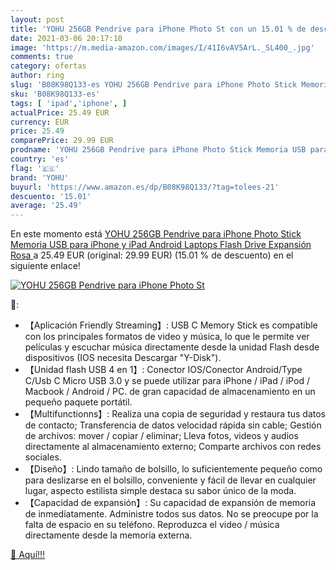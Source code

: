 ```yaml
---
layout: post
title: 'YOHU 256GB Pendrive para iPhone Photo St con un 15.01 % de descuento'
date: 2021-03-06 20:17:10
image: 'https://m.media-amazon.com/images/I/41I6vAV5ArL._SL400_.jpg'
comments: true
category: ofertas
author: ring
slug: 'B08K98Q133-es YOHU 256GB Pendrive para iPhone Photo Stick Memoria USB...'
sku: 'B08K98Q133-es'
tags: [ 'ipad','iphone', ]
actualPrice: 25.49 EUR
currency: EUR
price: 25.49
comparePrice: 29.99 EUR
prodname: 'YOHU 256GB Pendrive para iPhone Photo Stick Memoria USB para iPhone y iPad Android Laptops Flash Drive Expansión  Rosa '
country: 'es'
flag: '🇪🇸'
brand: 'YOHU'
buyurl: 'https://www.amazon.es/dp/B08K98Q133/?tag=tolees-21'
descuento: '15.01'
average: '25.49'
---
```


En este momento está [YOHU 256GB Pendrive para iPhone Photo Stick Memoria USB para iPhone y iPad Android Laptops Flash Drive Expansión  Rosa ](https://www.amazon.es/dp/B08K98Q133/?tag=tolees-21) a 25.49 EUR (original: 29.99 EUR) (15.01 %  de descuento) en el siguiente enlace!

[![YOHU 256GB Pendrive para iPhone Photo St](https://m.media-amazon.com/images/I/41I6vAV5ArL._SL400_.jpg)](https://www.amazon.es/dp/B08K98Q133/?tag=tolees-21)

🔎:

- 【Aplicación Friendly Streaming】: USB C Memory Stick es compatible con los principales formatos de video y música, lo que le permite ver películas y escuchar música directamente desde la unidad Flash desde dispositivos (IOS necesita Descargar "Y-Disk").
- 【Unidad flash USB 4 en 1】: Conector IOS/Conector Android/Type C/Usb C Micro USB 3.0 y se puede utilizar para iPhone / iPad / iPod / Macbook / Android / PC. de gran capacidad de almacenamiento en un pequeño paquete portátil.
- 【Multifunctionns】: Realiza una copia de seguridad y restaura tus datos de contacto; Transferencia de datos velocidad rápida sin cable; Gestión de archivos: mover / copiar / eliminar; Lleva fotos, videos y audios directamente al almacenamiento externo; Comparte archivos con redes sociales.
- 【Diseño】: Lindo tamaño de bolsillo, lo suficientemente pequeño como para deslizarse en el bolsillo, conveniente y fácil de llevar en cualquier lugar, aspecto estilista simple destaca su sabor único de la moda.
- 【Capacidad de expansión】: Su capacidad de expansión de memoria de inmediatamente. Administre todos sus datos. No se preocupe por la falta de espacio en su teléfono. Reproduzca el video / música directamente desde la memoria externa.

[🛒 Aquí!!!](https://www.amazon.es/dp/B08K98Q133/?tag=tolees-21)
